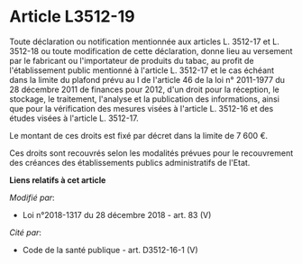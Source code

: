 # Article L3512-19

Toute déclaration ou notification mentionnée aux articles L. 3512-17 et L. 3512-18 ou toute modification de cette
déclaration, donne lieu au versement par le fabricant ou l'importateur de produits du tabac, au profit de l'établissement
public mentionné à l'article L. 3512-17 et le cas échéant dans la limite du plafond prévu au I de l'article 46 de la loi n°
2011-1977 du 28 décembre 2011 de finances pour 2012, d'un droit pour la réception, le stockage, le traitement, l'analyse et
la publication des informations, ainsi que pour la vérification des mesures visées à l'article L. 3512-16 et des études
visées à l'article L. 3512-17.

Le montant de ces droits est fixé par décret dans la limite de 7 600 €.

Ces droits sont recouvrés selon les modalités prévues pour le recouvrement des créances des établissements publics
administratifs de l'Etat.

**Liens relatifs à cet article**

_Modifié par_:

  - Loi n°2018-1317 du 28 décembre 2018 - art. 83 (V)

_Cité par_:

  - Code de la santé publique - art. D3512-16-1 (V)
